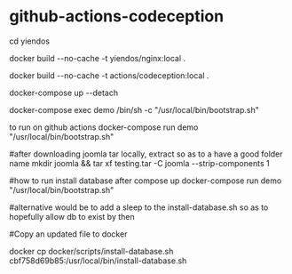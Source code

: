 # github-actions-codeception

cd yiendos 

docker build --no-cache -t yiendos/nginx:local .

docker build --no-cache -t actions/codeception:local .

docker-compose up --detach

docker-compose exec demo /bin/sh -c "/usr/local/bin/bootstrap.sh"

to run on github actions
docker-compose run demo "/usr/local/bin/bootstrap.sh"

#after downloading joomla tar locally, extract so as to a have a good folder name 
mkdir joomla && tar xf testing.tar -C joomla --strip-components 1


#how to run install database after compose up 
docker-compose run demo "/usr/local/bin/bootstrap.sh"

#alternative would be to add a sleep to the install-database.sh so as to hopefully allow db to exist by then 

#Copy an updated file to docker

docker cp docker/scripts/install-database.sh cbf758d69b85:/usr/local/bin/install-database.sh
